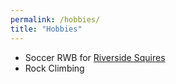 ```yaml
---
permalink: /hobbies/
title: "Hobbies"
---
```


- Soccer
  RWB for [Riverside Squires](https://www.cosmosoccerleague.com/CSL/Team/75317)
- Rock Climbing

